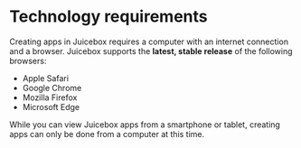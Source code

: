 # Technology requirements

Creating apps in Juicebox requires a computer with an internet connection and a browser. Juicebox supports the **latest, stable release** of the following browsers:

* Apple Safari
* Google Chrome
* Mozilla Firefox
* Microsoft Edge

While you can view Juicebox apps from a smartphone or tablet, creating apps can only be done from a computer at this time. 

